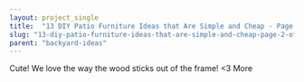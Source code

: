 ```yaml
---
layout: project_single
title:  "13 DIY Patio Furniture Ideas that Are Simple and Cheap - Page 2 of 14"
slug: "13-diy-patio-furniture-ideas-that-are-simple-and-cheap-page-2-of-14"
parent: "backyard-ideas"
---
```

Cute! We love the way the wood sticks out of the frame! <3                                                                                                                                                      More